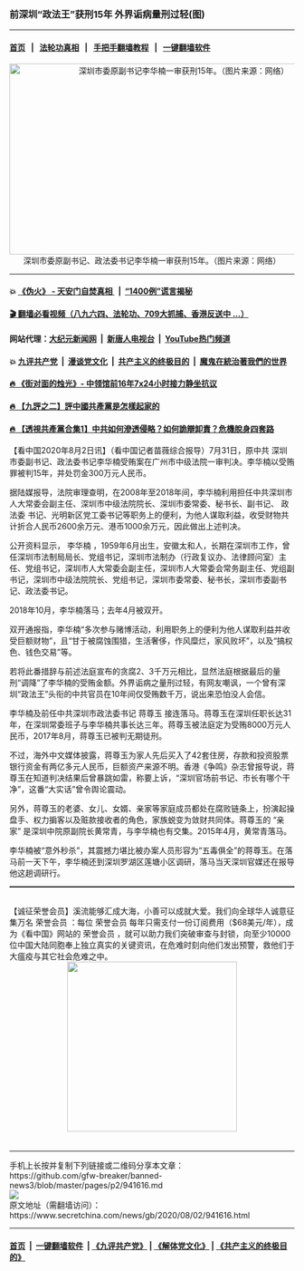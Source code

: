 ### 前深圳“政法王”获刑15年 外界诟病量刑过轻(图)
------------------------

#### [首页](https://github.com/gfw-breaker/banned-news3/blob/master/README.md) &nbsp;&nbsp;|&nbsp;&nbsp; [法轮功真相](https://github.com/begood0513/basic/blob/master/README.md)  &nbsp;&nbsp;|&nbsp;&nbsp; [手把手翻墙教程](https://github.com/gfw-breaker/guides/wiki)  &nbsp;&nbsp;|&nbsp;&nbsp; [一键翻墙软件](https://github.com/gfw-breaker/nogfw/blob/master/README.md)  



<div class="article_right" style="fone-color:#000">
 <p style="text-align:center">
  <img alt="深圳市委原副书记李华楠一审获刑15年。（图片来源：网络）" src="https://img2.secretchina.com/pic/2018/10-10/p2280171a574972865-ss.jpg" style="height:337px; width:600px"/>
  <br>
   深圳市委原副书记、政法委书记李华楠一审获刑15年。（图片来源：网络）
   <span id="hideid" name="hideid" style="color:red;display:none;">
    <span href="https://www.secretchina.com">
    </span>
   </span>
  </br>
 </p>
 <div id="txt-mid1-t21-2017">
  

---

#### 💥 [《伪火》 - 天安门自焚真相 ](http://141.164.39.94:10000/videos/blog/weihuo.html)&nbsp; |&nbsp; [“1400例”谎言揭秘  ](http://141.164.39.94:10000/videos/blog/jiexi1400.html)

#### [ 🎬  翻墙必看视频（八九六四、法轮功、709大抓捕、香港反送中 ...）](https://github.com/gfw-breaker/links/blob/master/banned.md)

#### 网站代理：[大纪元新闻网](http://167.172.10.89:10080/gb/) &nbsp;|&nbsp; [新唐人电视台](http://167.172.10.89:8808/gb/) &nbsp;|&nbsp; [YouTube热门频道](http://158.247.203.241/youtube.html)

#### 💥 [九评共产党](http://141.164.39.94:10000/videos/res/jiuping/)&nbsp; |&nbsp; [漫谈党文化](http://141.164.39.94:10000/videos/res/mtdwh/)&nbsp; |&nbsp; [共产主义的终极目的](http://141.164.39.94:10000/videos/res/zjmd/)&nbsp; |&nbsp; [魔鬼在統治著我們的世界](http://141.164.39.94:10000/videos/res/TheSpecter/)  

#### [ 🔥  《街对面的烛光》- 中领馆前16年7x24小时接力静坐抗议](http://141.164.39.94:10000/videos/news/../legend/index.html)

#### [ 🔥  【九評之二】評中國共產黨是怎樣起家的](http://141.164.39.94:10000/videos/news/../res/jiuping/index.html)

#### [ 🔥  【透視共產黨合集1】中共如何滲透侵略？如何詭辯卸責？危機脫身四套路](http://141.164.39.94:10000/videos/news/../res/detox/index.html)


  </div>
 </div>
 <p>
  【看中国2020年8月2日讯】（看中国记者苗薇综合报导）7月31日，原中共
  <span href="https://www.secretchina.com/news/gb/tag/深圳" target="_blank">
   深圳
  </span>
  市委副书记、政法委书记李华楠受贿案在广州市中级法院一审判决。李华楠以受贿罪被判15年，并处罚金300万元人民币。
  <span id="hideid" name="hideid" style="color:red;display:none;">
   <span href="https://www.secretchina.com">
   </span>
  </span>
 </p>
 <p>
  据陆媒报导，法院审理查明，在2008年至2018年间，李华楠利用担任中共深圳市人大常委会副主任、深圳市中级法院院长、深圳市委常委、秘书长、副书记、
  <span href="https://www.secretchina.com/news/gb/tag/政法委" target="_blank">
   政法委
  </span>
  书记、光明新区党工委书记等职务上的便利，为他人谋取利益，收受财物共计折合人民币2600余万元、港币1000余万元，因此做出上述判决。
 </p>
 <p>
  公开资料显示，
  <span href="https://www.secretchina.com/news/gb/tag/李华楠" target="_blank">
   李华楠
  </span>
  ，1959年6月出生，安徽太和人，长期在深圳市工作，曾任深圳市法制局局长、党组书记，深圳市法制办（行政复议办、法律顾问室）主任、党组书记，深圳市人大常委会副主任，深圳市人大常委会常务副主任、党组副书记，深圳市中级法院院长、党组书记，深圳市委常委、秘书长，深圳市委副书记、政法委书记。
 </p>
 <p>
  2018年10月，李华楠落马；去年4月被双开。
 </p>
 <p>
  双开通报指，李华楠“多次参与赌博活动，利用职务上的便利为他人谋取利益并收受巨额财物”，且“甘于被腐蚀围猎，生活奢侈，作风糜烂，家风败坏”，以及“搞权色、钱色交易”等。
 </p>
 <p>
  若将此番措辞与前述法庭宣布的贪腐2、3千万元相比，显然法庭根据最后的量刑“调降”了李华楠的受贿金额。外界诟病之量刑过轻，有网友嘲讽，一个曾有深圳“政法王”头衔的中共官员在10年间仅受贿数千万，说出来恐怕没人会信。
 </p>
 <center>
  <div style="max-width: 632px;height:180px; display: none; text-align: center; margin: 0 auto; overflow: hidden;overflow-x: hidden;">
   <div id="taboola-midarticle-thumbnails" style="max-width: 632px;height:180px;overflow: hidden;overflow-x: hidden;">
   </div>
  </div>
  <div>
   <center>
    <div id="div-gpt-ad-1589559869784-0">
    </div>
   </center>
  </div>
 </center>
 <p>
  李华楠及前任中共深圳市政法委书记
  <span href="https://www.secretchina.com/news/gb/tag/蒋尊玉" target="_blank">
   蒋尊玉
  </span>
  接连落马。蒋尊玉在深圳任职长达31年，在深圳常委班子与李华楠共事长达三年。蒋尊玉被法庭定为受贿8000万元人民币，2017年8月，蒋尊玉已被判无期徒刑。
 </p>
 <center>
  <div style="max-width: 632px;height:180px; display: none; text-align: center; margin: 0 auto; overflow: hidden;overflow-x: hidden;">
   <div id="taboola-midarticle-thumbnails" style="max-width: 632px;height:180px;overflow: hidden;overflow-x: hidden;">
   </div>
  </div>
  <div>
   <center>
    <div id="div-gpt-ad-1589559869784-0">
    </div>
   </center>
  </div>
 </center>
 <p>
  不过，海外中文媒体披露，蒋尊玉为家人先后买入了42套住房，存款和投资股票银行资金有两亿多元人民币，巨额资产来源不明。香港《争鸣》杂志曾报导说，蒋尊玉在知道判决结果后曾暴跳如雷，称要上诉，“深圳官场前书记、市长有哪个干净”，这番“大实话”曾令舆论震动。
 </p>
 <center>
  <div style="max-width: 632px;height:180px; display: none; text-align: center; margin: 0 auto; overflow: hidden;overflow-x: hidden;">
   <div id="taboola-midarticle-thumbnails" style="max-width: 632px;height:180px;overflow: hidden;overflow-x: hidden;">
   </div>
  </div>
  <div>
   <center>
    <div id="div-gpt-ad-1589559869784-0">
    </div>
   </center>
  </div>
 </center>
 <p>
  另外，蒋尊玉的老婆、女儿、女婿、亲家等家庭成员都处在腐败链条上，扮演起操盘手、权力掮客以及赃款接收者的角色，家族蜕变为敛财共同体。蒋尊玉的 “亲家” 是深圳中院原副院长黄常青，与李华楠也有交集。2015年4月，黄常青落马。
 </p>
 <center>
  <div style="max-width: 632px;height:180px; display: none; text-align: center; margin: 0 auto; overflow: hidden;overflow-x: hidden;">
   <div id="taboola-midarticle-thumbnails" style="max-width: 632px;height:180px;overflow: hidden;overflow-x: hidden;">
   </div>
  </div>
  <div>
   <center>
    <div id="div-gpt-ad-1589559869784-0">
    </div>
   </center>
  </div>
 </center>
 <p>
  李华楠被“意外秒杀”，其震撼力堪比被办案人员形容为“五毒俱全”的蒋尊玉。在落马前一天下午，李华楠还到深圳罗湖区莲塘小区调研，落马当天深圳官媒还在报导他这趟调研行。
 </p>
 <center>
  <div style="max-width: 632px;height:180px; display: none; text-align: center; margin: 0 auto; overflow: hidden;overflow-x: hidden;">
   <div id="taboola-midarticle-thumbnails" style="max-width: 632px;height:180px;overflow: hidden;overflow-x: hidden;">
   </div>
  </div>
  <div>
   <center>
    <div id="div-gpt-ad-1589559869784-0">
    </div>
   </center>
  </div>
 </center>
 <p style="margin-bottom:10px;">
  <hr style="border-top: 1px dashed  ;" width="100%"/>
  <br/>
  【诚征荣誉会员】溪流能够汇成大海，小善可以成就大爱。我们向全球华人诚意征集万名
  <span href="/kzgd/subscribe.html" target="_blank">
   荣誉会员
  </span>
  ：每位
  <span href="/kzgd/subscribe.html" target="_blank">
   荣誉会员
  </span>
  每年只需支付一份订阅费用（$68美元/年），成为《看中国》网站的
  <span href="/kzgd/subscribe.html" target="_blank">
   荣誉会员
  </span>
  ，就可以助力我们突破审查与封锁，向至少10000位中国大陆同胞奉上独立真实的关键资讯，在危难时刻向他们发出预警，救他们于大瘟疫与其它社会危难之中。
  <center>
   <span href="https://account.secretchina.com/planshopcart.php?pid=2020plana&amp;carf=add&amp;code=b5">
    <img src="https://img3.secretchina.com/pic/2020/7-29/p2742721a263579567.jpg" width="300px"/>
   </span>
  </center>
  <center>
   <div style="max-width: 632px;height:180px; display: none; text-align: center; margin: 0 auto; overflow: hidden;overflow-x: hidden;">
    <div id="taboola-midarticle-thumbnails" style="max-width: 632px;height:180px;overflow: hidden;overflow-x: hidden;">
    </div>
   </div>
   <div>
    <center>
     <div id="div-gpt-ad-1589559869784-0">
     </div>
    </center>
   </div>
  </center>
  <center>
   <div>
    <div id="txt-mid2-t22-2017" style="display: block;margin-top:8px;max-height: 351px;  overflow: hidden;">
     <div id="SC-21xx">
     </div>
     <ins class="adsbygoogle" data-ad-client="ca-pub-1276641434651360" data-ad-format="auto" data-ad-slot="4301710469" data-full-width-responsive="true" style="display:block">
     </ins>
    </div>
   </div>
  </center>
  <div style="padding-top:12px;">
  </div>
 </p>
</div>

<hr/>
手机上长按并复制下列链接或二维码分享本文章：<br/>
https://github.com/gfw-breaker/banned-news3/blob/master/pages/p2/941616.md <br/>
<a href='https://github.com/gfw-breaker/banned-news3/blob/master/pages/p2/941616.md'><img src='https://github.com/gfw-breaker/banned-news3/blob/master/pages/p2/941616.md.png'/></a> <br/>
原文地址（需翻墙访问）：https://www.secretchina.com/news/gb/2020/08/02/941616.html


------------------------
#### [首页](https://github.com/gfw-breaker/banned-news3/blob/master/README.md) &nbsp;|&nbsp; [一键翻墙软件](https://github.com/gfw-breaker/nogfw/blob/master/README.md) &nbsp;| [《九评共产党》](https://github.com/gfw-breaker/9ping.md/blob/master/README.md#九评之一评共产党是什么) | [《解体党文化》](https://github.com/gfw-breaker/jtdwh.md/blob/master/README.md) | [《共产主义的终极目的》](https://github.com/gfw-breaker/gczydzjmd.md/blob/master/README.md)


<img src='http://gfw-breaker.win/banned-news3/pages/p2/941616.md' width='0px' height='0px'/>